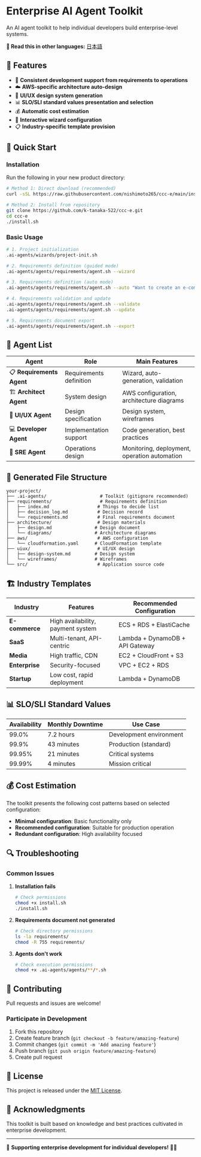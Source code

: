 # Enterprise AI Agent Toolkit

An AI agent toolkit to help individual developers build enterprise-level systems.

**📖 Read this in other languages:** [日本語](README.md)

## 🎯 Features

- 🎯 **Consistent development support from requirements to operations**
- ☁️ **AWS-specific architecture auto-design**
- 🎨 **UI/UX design system generation**
- 📊 **SLO/SLI standard values presentation and selection**
- 💰 **Automatic cost estimation**
- 🤖 **Interactive wizard configuration**
- 📋 **Industry-specific template provision**

## 🚀 Quick Start

### Installation

Run the following in your new product directory:

```bash
# Method 1: Direct download (recommended)
curl -sSL https://raw.githubusercontent.com/nishimoto265/ccc-e/main/install.sh | bash

# Method 2: Install from repository
git clone https://github.com/k-tanaka-522/ccc-e.git
cd ccc-e
./install.sh
```

### Basic Usage

```bash
# 1. Project initialization
.ai-agents/wizards/project-init.sh

# 2. Requirements definition (guided mode)
.ai-agents/agents/requirements/agent.sh --wizard

# 3. Requirements definition (auto mode)
.ai-agents/agents/requirements/agent.sh --auto "Want to create an e-commerce site"

# 4. Requirements validation and update
.ai-agents/agents/requirements/agent.sh --validate
.ai-agents/agents/requirements/agent.sh --update

# 5. Requirements document export
.ai-agents/agents/requirements/agent.sh --export
```

## 🤖 Agent List

| Agent | Role | Main Features |
|-------|------|---------------|
| 📋 **Requirements Agent** | Requirements definition | Wizard, auto-generation, validation |
| 🏗️ **Architect Agent** | System design | AWS configuration, architecture diagrams |
| 🎨 **UI/UX Agent** | Design specification | Design system, wireframes |
| 💻 **Developer Agent** | Implementation support | Code generation, best practices |
| 🔧 **SRE Agent** | Operations design | Monitoring, deployment, operation automation |

## 📁 Generated File Structure

```
your-project/
├── .ai-agents/                    # Toolkit (gitignore recommended)
├── requirements/                  # Requirements definition
│   ├── index.md                  # Things to decide list
│   ├── decision_log.md           # Decision record
│   └── requirements.md           # Final requirements document
├── architecture/                 # Design materials
│   ├── design.md                # Design document
│   └── diagrams/                # Architecture diagrams
├── aws/                          # AWS configuration
│   └── cloudformation.yaml      # CloudFormation template
├── uiux/                         # UI/UX design
│   ├── design-system.md         # Design system
│   └── wireframes/              # Wireframes
└── src/                          # Application source code
```

## 🏗️ Industry Templates

| Industry | Features | Recommended Configuration |
|----------|----------|---------------------------|
| **E-commerce** | High availability, payment system | ECS + RDS + ElastiCache |
| **SaaS** | Multi-tenant, API-centric | Lambda + DynamoDB + API Gateway |
| **Media** | High traffic, CDN | EC2 + CloudFront + S3 |
| **Enterprise** | Security-focused | VPC + EC2 + RDS |
| **Startup** | Low cost, rapid deployment | Lambda + DynamoDB |

## 📊 SLO/SLI Standard Values

| Availability | Monthly Downtime | Use Case |
|--------------|------------------|----------|
| 99.0% | 7.2 hours | Development environment |
| 99.9% | 43 minutes | Production (standard) |
| 99.95% | 21 minutes | Critical systems |
| 99.99% | 4 minutes | Mission critical |

## 💰 Cost Estimation

The toolkit presents the following cost patterns based on selected configuration:

- **Minimal configuration**: Basic functionality only
- **Recommended configuration**: Suitable for production operation
- **Redundant configuration**: High availability focused

## 🔍 Troubleshooting

### Common Issues

1. **Installation fails**
   ```bash
   # Check permissions
   chmod +x install.sh
   ./install.sh
   ```

2. **Requirements document not generated**
   ```bash
   # Check directory permissions
   ls -la requirements/
   chmod -R 755 requirements/
   ```

3. **Agents don't work**
   ```bash
   # Check execution permissions
   chmod +x .ai-agents/agents/**/*.sh
   ```

## 🤝 Contributing

Pull requests and issues are welcome!

### Participate in Development

1. Fork this repository
2. Create feature branch (`git checkout -b feature/amazing-feature`)
3. Commit changes (`git commit -m 'Add amazing feature'`)
4. Push branch (`git push origin feature/amazing-feature`)
5. Create pull request

## 📄 License

This project is released under the [MIT License](LICENSE).

## 🙏 Acknowledgments

This toolkit is built based on knowledge and best practices cultivated in enterprise development.

---

🚀 **Supporting enterprise development for individual developers!** 🤖✨